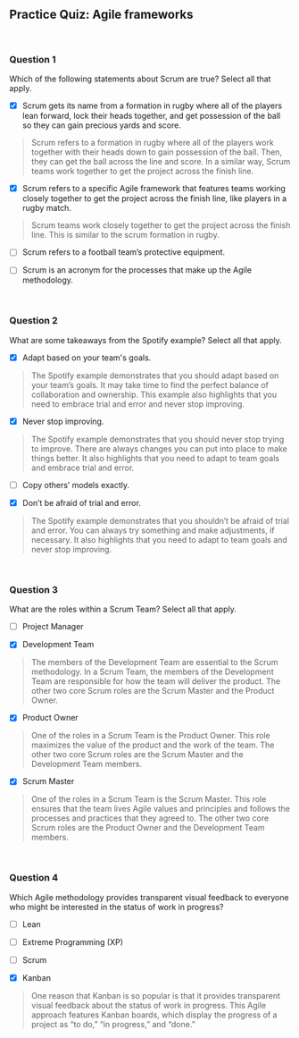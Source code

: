 ## Practice Quiz: Agile frameworks

<br>

### Question 1

Which of the following statements about Scrum are true? Select all that apply.

+ [x] Scrum gets its name from a formation in rugby where all of the players lean forward, lock their heads together, and get possession of the ball so they can gain precious yards and score.

> Scrum refers to a formation in rugby where all of the players work together with their heads down to gain possession of the ball. Then, they can get the ball across the line and score. In a similar way, Scrum teams work together to get the project across the finish line.

+ [x] Scrum refers to a specific Agile framework that features teams working closely together to get the project across the finish line, like players in a rugby match.

> Scrum teams work closely together to get the project across the finish line. This is similar to the scrum formation in rugby.

+ [ ] Scrum refers to a football team’s protective equipment.

+ [ ] Scrum is an acronym for the processes that make up the Agile methodology.

<br>

### Question 2

What are some takeaways from the Spotify example? Select all that apply.

+ [x] Adapt based on your team's goals.

> The Spotify example demonstrates that you should adapt based on your team’s goals. It may take time to find the perfect balance of collaboration and ownership. This example also highlights that you need to embrace trial and error and never stop improving.

+ [x] Never stop improving.

> The Spotify example demonstrates that you should never stop trying to improve. There are always changes you can put into place to make things better. It also highlights that you need to adapt to team goals and embrace trial and error.

+ [ ] Copy others’ models exactly.

+ [x] Don’t be afraid of trial and error.

> The Spotify example demonstrates that you shouldn’t be afraid of trial and error. You can always try something and make adjustments, if necessary. It also highlights that you need to adapt to team goals and never stop improving.

<br>

### Question 3

What are the roles within a Scrum Team? Select all that apply.

+ [ ] Project Manager

+ [x] Development Team

> The members of the Development Team are essential to the Scrum methodology. In a Scrum Team, the members of the Development Team are responsible for how the team will deliver the product. The other two core Scrum roles are the Scrum Master and the Product Owner.

+ [x] Product Owner

> One of the roles in a Scrum Team is the Product Owner. This role maximizes the value of the product and the work of the team. The other two core Scrum roles are the Scrum Master and the Development Team members.

+ [x] Scrum Master

> One of the roles in a Scrum Team is the Scrum Master. This role ensures that the team lives Agile values and principles and follows the processes and practices that they agreed to. The other two core Scrum roles are the Product Owner and the Development Team members.

<br>

### Question 4

Which Agile methodology provides transparent visual feedback to everyone who might be interested in the status of work in progress? 

+ [ ] Lean

+ [ ] Extreme Programming (XP)

+ [ ] Scrum

+ [x] Kanban

> One reason that Kanban is so popular is that it provides transparent visual feedback about the status of work in progress. This Agile approach features Kanban boards, which display the progress of a project as “to do,” “in progress,” and “done.”
